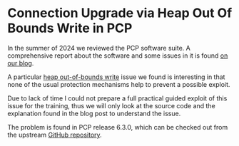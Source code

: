 Connection Upgrade via Heap Out Of Bounds Write in PCP
======================================================

In the summer of 2024 we reviewed the PCP software suite. A comprehensive
report about the software and some issues in it is found [on our blog][1].

[1]: https://security.opensuse.org/2024/09/18/pcp-network-audit.html

A particular [heap out-of-bounds write][2] issue we found is interesting in that
none of the usual protection mechanisms help to prevent a possible exploit.

[2]: https://security.opensuse.org/2024/09/18/pcp-network-audit.html#6-exploiting-the-heap-corruption-in-issue-5a

Due to lack of time I could not prepare a full practical guided exploit of
this issue for the training, thus we will only look at the source code and the
explanation found in the blog post to understand the issue.

The problem is found in PCP release 6.3.0, which can be checked out from the
upstream [GitHub repository][3].

[3]: https://github.com/performancecopilot/pcp
